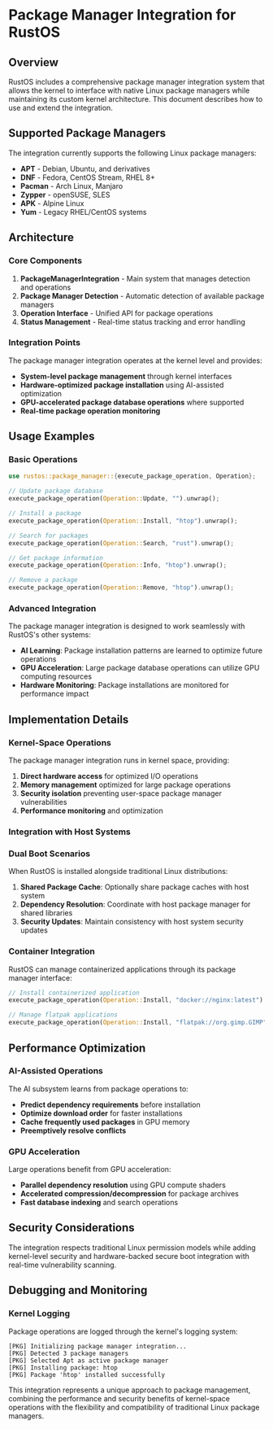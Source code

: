 # Package Manager Integration for RustOS

## Overview

RustOS includes a comprehensive package manager integration system that allows the kernel to interface with native Linux package managers while maintaining its custom kernel architecture. This document describes how to use and extend the integration.

## Supported Package Managers

The integration currently supports the following Linux package managers:

- **APT** - Debian, Ubuntu, and derivatives
- **DNF** - Fedora, CentOS Stream, RHEL 8+
- **Pacman** - Arch Linux, Manjaro
- **Zypper** - openSUSE, SLES
- **APK** - Alpine Linux
- **Yum** - Legacy RHEL/CentOS systems

## Architecture

### Core Components

1. **PackageManagerIntegration** - Main system that manages detection and operations
2. **Package Manager Detection** - Automatic detection of available package managers
3. **Operation Interface** - Unified API for package operations
4. **Status Management** - Real-time status tracking and error handling

### Integration Points

The package manager integration operates at the kernel level and provides:

- **System-level package management** through kernel interfaces
- **Hardware-optimized package installation** using AI-assisted optimization
- **GPU-accelerated package database operations** where supported
- **Real-time package operation monitoring**

## Usage Examples

### Basic Operations

```rust
use rustos::package_manager::{execute_package_operation, Operation};

// Update package database
execute_package_operation(Operation::Update, "").unwrap();

// Install a package
execute_package_operation(Operation::Install, "htop").unwrap();

// Search for packages
execute_package_operation(Operation::Search, "rust").unwrap();

// Get package information
execute_package_operation(Operation::Info, "htop").unwrap();

// Remove a package
execute_package_operation(Operation::Remove, "htop").unwrap();
```

### Advanced Integration

The package manager integration is designed to work seamlessly with RustOS's other systems:

- **AI Learning**: Package installation patterns are learned to optimize future operations
- **GPU Acceleration**: Large package database operations can utilize GPU computing resources
- **Hardware Monitoring**: Package installations are monitored for performance impact

## Implementation Details

### Kernel-Space Operations

The package manager integration runs in kernel space, providing:

1. **Direct hardware access** for optimized I/O operations
2. **Memory management** optimized for large package operations
3. **Security isolation** preventing user-space package manager vulnerabilities
4. **Performance monitoring** and optimization

### Integration with Host Systems

### Dual Boot Scenarios

When RustOS is installed alongside traditional Linux distributions:

1. **Shared Package Cache**: Optionally share package caches with host system
2. **Dependency Resolution**: Coordinate with host package manager for shared libraries
3. **Security Updates**: Maintain consistency with host system security updates

### Container Integration

RustOS can manage containerized applications through its package manager interface:

```rust
// Install containerized application
execute_package_operation(Operation::Install, "docker://nginx:latest").unwrap();

// Manage flatpak applications
execute_package_operation(Operation::Install, "flatpak://org.gimp.GIMP").unwrap();
```

## Performance Optimization

### AI-Assisted Operations

The AI subsystem learns from package operations to:

- **Predict dependency requirements** before installation
- **Optimize download order** for faster installations
- **Cache frequently used packages** in GPU memory
- **Preemptively resolve conflicts**

### GPU Acceleration

Large operations benefit from GPU acceleration:

- **Parallel dependency resolution** using GPU compute shaders
- **Accelerated compression/decompression** for package archives
- **Fast database indexing** and search operations

## Security Considerations

The integration respects traditional Linux permission models while adding kernel-level security and hardware-backed secure boot integration with real-time vulnerability scanning.

## Debugging and Monitoring

### Kernel Logging

Package operations are logged through the kernel's logging system:

```
[PKG] Initializing package manager integration...
[PKG] Detected 3 package managers
[PKG] Selected Apt as active package manager
[PKG] Installing package: htop
[PKG] Package 'htop' installed successfully
```

This integration represents a unique approach to package management, combining the performance and security benefits of kernel-space operations with the flexibility and compatibility of traditional Linux package managers.